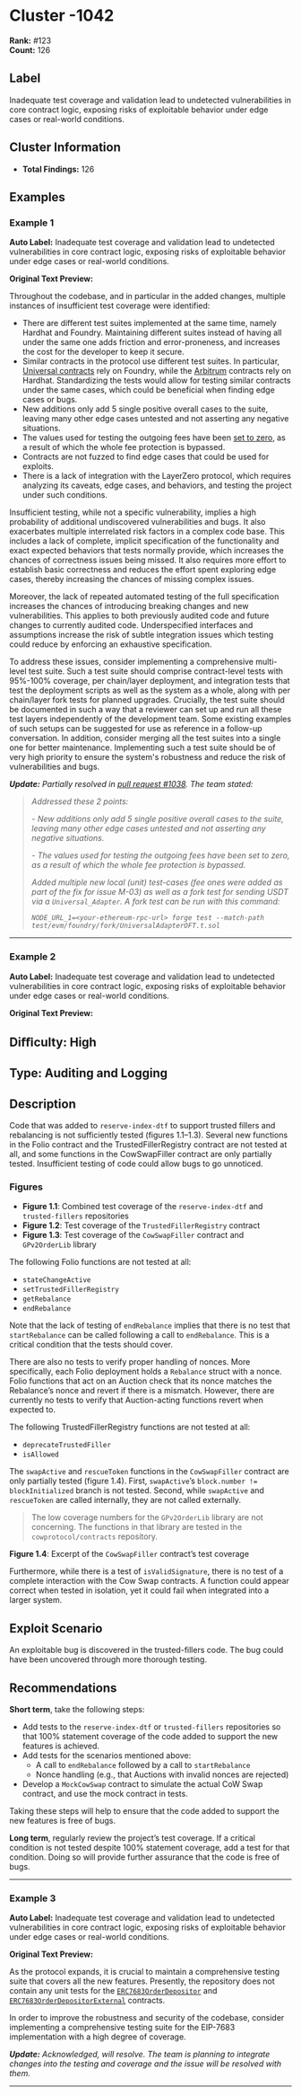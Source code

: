 # Cluster -1042

**Rank:** #123  
**Count:** 126  

## Label
Inadequate test coverage and validation lead to undetected vulnerabilities in core contract logic, exposing risks of exploitable behavior under edge cases or real-world conditions.

## Cluster Information
- **Total Findings:** 126

## Examples

### Example 1

**Auto Label:** Inadequate test coverage and validation lead to undetected vulnerabilities in core contract logic, exposing risks of exploitable behavior under edge cases or real-world conditions.  

**Original Text Preview:**

Throughout the codebase, and in particular in the added changes, multiple instances of insufficient test coverage were identified:

* There are different test suites implemented at the same time, namely Hardhat and Foundry. Maintaining different suites instead of having all under the same one adds friction and error-proneness, and increases the cost for the developer to keep it secure.
* Similar contracts in the protocol use different test suites. In particular, [Universal contracts](https://github.com/across-protocol/contracts/blob/c5d7541037d19053ce2106583b1b711037483038/test/evm/foundry/local/Universal_Adapter.t.sol#L16) rely on Foundry, while the [Arbitrum](https://github.com/across-protocol/contracts/blob/c5d7541037d19053ce2106583b1b711037483038/test/evm/hardhat/chain-adapters/Arbitrum_Adapter.ts#L59) contracts rely on Hardhat. Standardizing the tests would allow for testing similar contracts under the same cases, which could be beneficial when finding edge cases or bugs.
* New additions only add 5 single positive overall cases to the suite, leaving many other edge cases untested and not asserting any negative situations.
* The values used for testing the outgoing fees have been [set to zero](https://github.com/across-protocol/contracts/blob/c5d7541037d19053ce2106583b1b711037483038/test/evm/foundry/local/Universal_Adapter.t.sol#L291), as a result of which the whole fee protection is bypassed.
* Contracts are not fuzzed to find edge cases that could be used for exploits.
* There is a lack of integration with the LayerZero protocol, which requires analyzing its caveats, edge cases, and behaviors, and testing the project under such conditions.

Insufficient testing, while not a specific vulnerability, implies a high probability of additional undiscovered vulnerabilities and bugs. It also exacerbates multiple interrelated risk factors in a complex code base. This includes a lack of complete, implicit specification of the functionality and exact expected behaviors that tests normally provide, which increases the chances of correctness issues being missed. It also requires more effort to establish basic correctness and reduces the effort spent exploring edge cases, thereby increasing the chances of missing complex issues.

Moreover, the lack of repeated automated testing of the full specification increases the chances of introducing breaking changes and new vulnerabilities. This applies to both previously audited code and future changes to currently audited code. Underspecified interfaces and assumptions increase the risk of subtle integration issues which testing could reduce by enforcing an exhaustive specification.

To address these issues, consider implementing a comprehensive multi-level test suite. Such a test suite should comprise contract-level tests with 95%-100% coverage, per chain/layer deployment, and integration tests that test the deployment scripts as well as the system as a whole, along with per chain/layer fork tests for planned upgrades. Crucially, the test suite should be documented in such a way that a reviewer can set up and run all these test layers independently of the development team. Some existing examples of such setups can be suggested for use as reference in a follow-up conversation. In addition, consider merging all the test suites into a single one for better maintenance. Implementing such a test suite should be of very high priority to ensure the system's robustness and reduce the risk of vulnerabilities and bugs.

***Update:** Partially resolved in [pull request #1038](https://github.com/across-protocol/contracts/pull/1038). The team stated:*

> *Addressed these 2 points:*
>
> *- New additions only add 5 single positive overall cases to the suite, leaving many other edge cases untested and not asserting any negative situations.*
>
> *- The values used for testing the outgoing fees have been set to zero, as a result of which the whole fee protection is bypassed.*
>
> *Added multiple new local (unit) test-cases (fee ones were added as part of the fix for issue M-03) as well as a fork test for sending USDT via a `Universal_Adapter`. A fork test can be run with this command:*
>
> *`NODE_URL_1=<your-ethereum-rpc-url> forge test --match-path test/evm/foundry/fork/UniversalAdapterOFT.t.sol`*

---
### Example 2

**Auto Label:** Inadequate test coverage and validation lead to undetected vulnerabilities in core contract logic, exposing risks of exploitable behavior under edge cases or real-world conditions.  

**Original Text Preview:**

## Diﬃculty: High

## Type: Auditing and Logging

## Description

Code that was added to `reserve-index-dtf` to support trusted fillers and rebalancing is not sufficiently tested (figures 1.1–1.3). Several new functions in the Folio contract and the TrustedFillerRegistry contract are not tested at all, and some functions in the CowSwapFiller contract are only partially tested. Insufficient testing of code could allow bugs to go unnoticed.

### Figures
- **Figure 1.1**: Combined test coverage of the `reserve-index-dtf` and `trusted-fillers` repositories
- **Figure 1.2**: Test coverage of the `TrustedFillerRegistry` contract
- **Figure 1.3**: Test coverage of the `CowSwapFiller` contract and `GPv2OrderLib` library

The following Folio functions are not tested at all:
- `stateChangeActive`
- `setTrustedFillerRegistry`
- `getRebalance`
- `endRebalance`

Note that the lack of testing of `endRebalance` implies that there is no test that `startRebalance` can be called following a call to `endRebalance`. This is a critical condition that the tests should cover.

There are also no tests to verify proper handling of nonces. More specifically, each Folio deployment holds a `Rebalance` struct with a nonce. Folio functions that act on an Auction check that its nonce matches the Rebalance’s nonce and revert if there is a mismatch. However, there are currently no tests to verify that Auction-acting functions revert when expected to.

The following TrustedFillerRegistry functions are not tested at all:
- `deprecateTrustedFiller`
- `isAllowed`

The `swapActive` and `rescueToken` functions in the `CowSwapFiller` contract are only partially tested (figure 1.4). First, `swapActive`’s `block.number != blockInitialized` branch is not tested. Second, while `swapActive` and `rescueToken` are called internally, they are not called externally.

> The low coverage numbers for the `GPv2OrderLib` library are not concerning. The functions in that library are tested in the `cowprotocol/contracts` repository.

**Figure 1.4**: Excerpt of the `CowSwapFiller` contract’s test coverage

Furthermore, while there is a test of `isValidSignature`, there is no test of a complete interaction with the Cow Swap contracts. A function could appear correct when tested in isolation, yet it could fail when integrated into a larger system.

## Exploit Scenario

An exploitable bug is discovered in the trusted-fillers code. The bug could have been uncovered through more thorough testing.

## Recommendations

**Short term**, take the following steps:
- Add tests to the `reserve-index-dtf` or `trusted-fillers` repositories so that 100% statement coverage of the code added to support the new features is achieved.
- Add tests for the scenarios mentioned above:
  - A call to `endRebalance` followed by a call to `startRebalance`
  - Nonce handling (e.g., that Auctions with invalid nonces are rejected)
- Develop a `MockCowSwap` contract to simulate the actual CoW Swap contract, and use the mock contract in tests.

Taking these steps will help to ensure that the code added to support the new features is free of bugs.

**Long term**, regularly review the project’s test coverage. If a critical condition is not tested despite 100% statement coverage, add a test for that condition. Doing so will provide further assurance that the code is free of bugs.

---
### Example 3

**Auto Label:** Inadequate test coverage and validation lead to undetected vulnerabilities in core contract logic, exposing risks of exploitable behavior under edge cases or real-world conditions.  

**Original Text Preview:**

As the protocol expands, it is crucial to maintain a comprehensive testing suite that covers all the new features. Presently, the repository does not contain any unit tests for the [`ERC7683OrderDepositor`](https://github.com/across-protocol/contracts/blob/401e24ccca1b3af919dd521e58acd445297b65b6/contracts/erc7683/ERC7683OrderDepositor.sol#L20) and [`ERC7683OrderDepositorExternal`](https://github.com/across-protocol/contracts/blob/401e24ccca1b3af919dd521e58acd445297b65b6/contracts/erc7683/ERC7683OrderDepositorExternal.sol#L16) contracts.

In order to improve the robustness and security of the codebase, consider implementing a comprehensive testing suite for the EIP-7683 implementation with a high degree of coverage.

***Update:** Acknowledged, will resolve. The team is planning to integrate changes into the testing and coverage and the issue will be resolved with them.*

---

